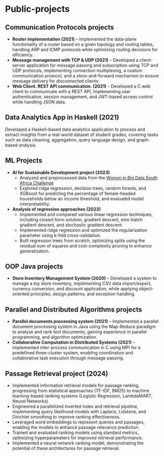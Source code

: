 # Public-projects

## Communication Protocols projects

* **Router implementation (2021)** – Implemented the data-plane functionality of a router based on a given topology and routing tables, handling ARP and ICMP protocols while optimizing routing decisions for efficiency.
* **Message management with TCP & UDP (2021)** – Developed a client-server application for message passing and subscription using TCP and UDP protocols, implementing connection multiplexing, a custom communication protocol, and a store-and-forward mechanism to ensure message delivery for disconnected clients.
* **Web Client. REST API communication. (2021)** – Developed a C web client to communicate with a REST API, implementing user authentication, session management, and JWT-based access control while handling JSON data.


## Data Analytics App in Haskell (2021)

Developed a Haskell-based data analytics application to process and extract insights from a real-world dataset of student grades, covering tasks such as data cleaning, aggregation, query language design, and graph-based analysis.

## ML Projects

* **AI for Sustainable Development project (2023)** 
    * Analyzed and preprocessed data from the [Womxn in Big Data South Africa Challenge](https://zindi.africa/learn/womxn-in-big-data-south-africa-female-headed-households-in-south-africa-challenge-tutorial)
    * Explored ridge regression, decision trees, random forests, and XGBoost for predicting the percentage of female-headed households below an income threshold, and evaluated model interpretability.
* **Analysis of regression approaches (2023)** 
    * Implemented and compared various linear regression techniques, including closed-form solution, gradient descent, mini-batch gradient descent, and stochastic gradient descent. 
    * Implemented ridge regression and optimized the regularization parameter using k-fold cross-validation. 
    * Built regression trees from scratch, optimizing splits using the residual sum of squares and cost-complexity pruning to enhance generalization.

## OOP Java projects

* **Store Inventory Management System (2020)** – Developed a system to manage a toy store inventory, implementing CSV data import/export, currency conversion, and discount application, while applying object-oriented principles, design patterns, and exception handling.

## Parallel and Distributed Algorithms projects

* **Parallel documents processing system (2021)** – Implemented a parallel document processing system in Java using the Map-Reduce paradigm to analyse and rank text documents, gaining experience in parallel programming, and algorithm optimization.
* **Collaborative Computation in Distributed Systems (2021)** – Implemented inter-process communication in C using MPI for a predefined three-cluster system, enabling coordination and collaborative task execution through message passing.

## Passage Retrieval project (2024)

* Implemented information retrieval models for passage ranking, progressing from statistical approaches (TF-IDF, BM25) to machine learning-based ranking systems (Logistic Regression, LambdaMART, Neural Networks).
* Engineered a parallelized inverted index and retrieval pipeline, implementing query likelihood models with Laplace, Lidstone, and Dirichlet smoothing to improve ranking effectiveness.
* Leveraged word embeddings to represent queries and passages, enabling the models to enhance passage relevance prediction.
* Trained and evaluated ranking models using standard metrics, optimizing hyperparameters for improved retrieval performance.
* Implemented a neural network ranking model, demonstrating the potential of these architectures for passage retrieval.
